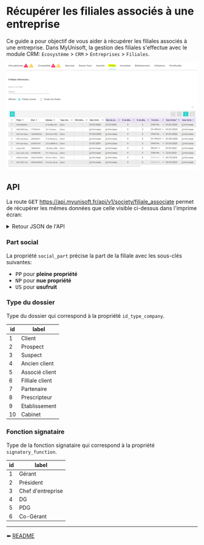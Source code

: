 <span id="readme-top"></span>

# Récupérer les filiales associés à une entreprise

Ce guide a pour objectif de vous aider à récupérer les filiales associés à une entreprise. Dans MyUnisoft, la gestion des filiales s'effectue avec le module CRM: `Ecosystème` > `CRM` > `Entreprises` > `Filiales`.

![](../../images/filiales_associate.PNG)

## API

La route <kbd>GET</kbd> https://api.myunisoft.fr/api/v1/society/filiale_associate permet de récupérer les mêmes données que celle visible ci-dessus dans l'imprime écran:

<details>
  <summary markdown="span">Retour JSON de l'API</summary>

```json
{
  "filiale_associate_list": [
    {
      "society_link_id": 78,
      "society": {
        "revenu_pro": false,
        "id": 372,
        "name": "SOCIETE DE TEST",
        "siret": "",
        "capital": 50000,
        "nb_part": 100,
        "date_capital": "20180101",
        "address": "01 B Allee DOUDEAUVILLE HELO 29730 TREFFIAGAT FRANCE",
        "account_id": 0,
        "start_date": "2020-01-01",
        "end_date": "",
        "id_type_company": 1,
        "head_group_if": true,
        "fiscal_integration": false,
        "assujetti_unique": false,
        "vat_start_date": "",
        "vat_end_date": "",
        "start_date_if": "20200101",
        "end_date_if": "20221231",
        "direct_holding_percentage": 0,
        "indirect_holding_percentage": 0,
        "tax_scope": false
      },
      "signatory_function": {
        "id": 3,
        "label": "Chef d'entreprise"
      },
      "social_part": {
        "PP": 1,
        "NP": 0,
        "US": 0,
        "percent": 1
      }
    },
    {
      "society_link_id": 100,
      "society": {
        "revenu_pro": false,
        "id": 370,
        "name": "2065 BIS Exercice d\u00e9cal\u00e9",
        "siret": "777555444",
        "capital": 100000,
        "nb_part": 100,
        "date_capital": "20200701",
        "address": "35 T Avenue Orange 91160 BALLAINVILLIERS FRANCE",
        "account_id": 0,
        "start_date": "2020-07-01",
        "end_date": "",
        "id_type_company": 1,
        "head_group_if": false,
        "fiscal_integration": false,
        "assujetti_unique": false,
        "vat_start_date": "",
        "vat_end_date": "",
        "start_date_if": "",
        "end_date_if": "",
        "direct_holding_percentage": 0,
        "indirect_holding_percentage": 0,
        "tax_scope": false
      },
      "signatory_function": {
        "id": 6,
        "label": "Co-G\u00e9rant"
      },
      "social_part": {
        "PP": 40,
        "NP": 0,
        "US": 0,
        "percent": 40
      }
    }
  ]
}
```

</details>

### Part social

La propriété `social_part` précise la part de la filiale avec les sous-clés suivantes:

- <kbd>PP</kbd> pour **pleine propriété**
- <kbd>NP</kbd> pour **nue propriété**
- <kbd>US</kbd> pour **usufruit**

### Type du dossier

Type du dossier qui correspond à la propriété  `id_type_company`.

| id | label |
| --- | --- |
| 1 | Client |
| 2 | Prospect |
| 3 | Suspect |
| 4 | Ancien client |
| 5 | Associé client |
| 6 | Filliale client |
| 7 | Partenaire |
| 8 | Prescripteur |
| 9 | Etablissement |
| 10 | Cabinet |

### Fonction signataire

Type de la fonction signataire qui correspond à la propriété  `signatory_function`.

| id | label |
| --- | --- |
| 1 | Gérant |
| 2 | Président |
| 3 | Chef d'entreprise |
| 4 | DG |
| 5 | PDG |
| 6 | Co-Gérant |

---

⬅️ [README](../../../README.md)
